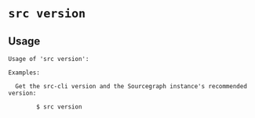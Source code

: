 
# `src version`



## Usage

```
Usage of 'src version':

Examples:

  Get the src-cli version and the Sourcegraph instance's recommended version:

    	$ src version


```
	